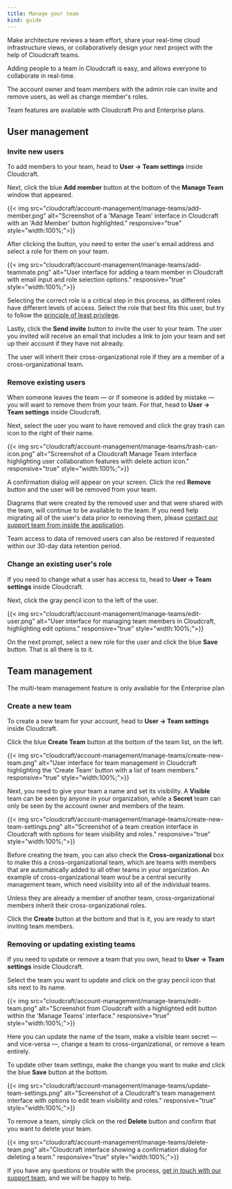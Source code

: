 ```yaml
---
title: Manage your team
kind: guide
---
```


Make architecture reviews a team effort, share your real-time cloud infrastructure views, or collaboratively design your next project with the help of Cloudcraft teams.

Adding people to a team in Cloudcraft is easy, and allows everyone to collaborate in real-time.

The account owner and team members with the admin role can invite and remove users, as well as change member's roles.

<section class="alert alert-info">
  <p>Team features are available with Cloudcraft Pro and Enterprise plans.</p>
</section>

## User management

### Invite new users

To add members to your team, head to **User → Team settings** inside Cloudcraft.

Next, click the blue **Add member** button at the bottom of the **Manage Team** window that appeared.

{{< img src="cloudcraft/account-management/manage-teams/add-member.png" alt="Screenshot of a 'Manage Team' interface in Cloudcraft with an 'Add Member' button highlighted." responsive="true" style="width:100%;">}}

After clicking the button, you need to enter the user's email address and select a role for them on your team.

{{< img src="cloudcraft/account-management/manage-teams/add-teammate.png" alt="User interface for adding a team member in Cloudcraft with email input and role selection options." responsive="true" style="width:100%;">}}

Selecting the correct role is a critical step in this process, as different roles have different levels of access. Select the role that best fits this user, but try to follow the [principle of least privilege][1].

Lastly, click the **Send invite** button to invite the user to your team. The user you invited will receive an email that includes a link to join your team and set up their account if they have not already.

<section class="alert alert-info">
  <p>The user will inherit their cross-organizational role if they are a member of a cross-organizational team.</p>
</section>

### Remove existing users

When someone leaves the team — or if someone is added by mistake — you will want to remove them from your team. For that, head to **User → Team settings** inside Cloudcraft.

Next, select the user you want to have removed and click the gray trash can icon to the right of their name.

{{< img src="cloudcraft/account-management/manage-teams/trash-can-icon.png" alt="Screenshot of a Cloudcraft Manage Team interface highlighting user collaboration features with delete action icon." responsive="true" style="width:100%;">}}

A confirmation dialog will appear on your screen. Click the red **Remove** button and the user will be removed from your team.

<section class="alert alert-info">
  <p>Diagrams that were created by the removed user and that were shared with the team, will continue to be available to the team. If you need help migrating all of the user's data prior to removing them, please <a href="https://app.cloudcraft.co/app/support" title="Contact our support team">contact our support team from inside the application</a>.</p>
  <p>Team access to data of removed users can also be restored if requested within our 30-day data retention period.</p>
</section>

### Change an existing user's role

If you need to change what a user has access to, head to **User → Team settings** inside Cloudcraft.

Next, click the gray pencil icon to the left of the user.

{{< img src="cloudcraft/account-management/manage-teams/edit-user.png" alt="User interface for managing team members in Cloudcraft, highlighting edit options." responsive="true" style="width:100%;">}}

On the next prompt, select a new role for the user and click the blue **Save** button. That is all there is to it.

## Team management

<section class="alert alert-info">
  <p>The multi-team management feature is only available for the Enterprise plan</p>
</section>

### Create a new team

To create a new team for your account, head to **User → Team settings** inside Cloudcraft.

Click the blue **Create Team** button at the bottom of the team list, on the left.

{{< img src="cloudcraft/account-management/manage-teams/create-new-team.png" alt="User interface for team management in Cloudcraft highlighting the 'Create Team' button with a list of team members." responsive="true" style="width:100%;">}}

Next, you need to give your team a name and set its visibility. A **Visible** team can be seen by anyone in your organization, while a **Secret** team can only be seen by the account owner and members of the team.

{{< img src="cloudcraft/account-management/manage-teams/create-new-team-settings.png" alt="Screenshot of a team creation interface in Cloudcraft with options for team visibility and roles." responsive="true" style="width:100%;">}}

Before creating the team, you can also check the **Cross-organizational** box to make this a cross-organizational team, which are teams with members that are automatically added to all other teams in your organization. An example of cross-organizational team woul be a central security management team, which need visibility into all of the individual teams.

Unless they are already a member of another team, cross-organizational members inherit their cross-organizational roles.

Click the **Create** button at the bottom and that is it, you are ready to start inviting team members.

### Removing or updating existing teams

If you need to update or remove a team that you own, head to **User → Team settings** inside Cloudcraft.

Select the team you want to update and click on the gray pencil icon that sits next to its name.

{{< img src="cloudcraft/account-management/manage-teams/edit-team.png" alt="Screenshot from Cloudcraft with a highlighted edit button within the 'Manage Teams' interface." responsive="true" style="width:100%;">}}

Here you can update the name of the team, make a visible team secret — and vice-versa —, change a team to cross-organizational, or remove a team entirely.

To update other team settings, make the change you want to make and click the blue **Save** button at the bottom.

{{< img src="cloudcraft/account-management/manage-teams/update-team-settings.png" alt="Screenshot of a Cloudcraft's team management interface with options to edit team visibility and roles." responsive="true" style="width:100%;">}}

To remove a team, simply click on the red **Delete** button and confirm that you want to delete your team.

{{< img src="cloudcraft/account-management/manage-teams/delete-team.png" alt="Cloudcraft interface showing a confirmation dialog for deleting a team." responsive="true" style="width:100%;">}}

If you have any questions or trouble with the process, [get in touch with our support team][2], and we will be happy to help.

[1]: https://en.wikipedia.org/wiki/Principle_of_least_privilege
[2]: https://app.cloudcraft.co/app/support
